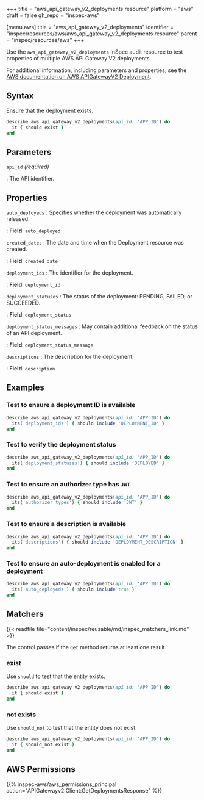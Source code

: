 +++
title = "aws_api_gateway_v2_deployments resource"
platform = "aws"
draft = false
gh_repo = "inspec-aws"

[menu.aws]
title = "aws_api_gateway_v2_deployments"
identifier = "inspec/resources/aws/aws_api_gateway_v2_deployments resource"
parent = "inspec/resources/aws"
+++

Use the `aws_api_gateway_v2_deployments` InSpec audit resource to test properties of multiple AWS API Gateway V2 deployments.

For additional information, including parameters and properties, see the [AWS documentation on AWS APIGatewayV2 Deployment](https://docs.aws.amazon.com/AWSCloudFormation/latest/UserGuide/aws-resource-apigatewayv2-deployment.html).

## Syntax

Ensure that the deployment exists.

```ruby
describe aws_api_gateway_v2_deployments(api_id: 'APP_ID') do
  it { should exist }
end
```

## Parameters

`api_id` _(required)_

: The API identifier.

## Properties

`auto_deployeds`
: Specifies whether the deployment was automatically released.

: **Field**: `auto_deployed`

`created_dates`
: The date and time when the Deployment resource was created.

: **Field**: `created_date`

`deployment_ids`
: The identifier for the deployment.

: **Field**: `deployment_id`

`deployment_statuses`
: The status of the deployment: PENDING, FAILED, or SUCCEEDED.

: **Field**: `deployment_status`

`deployment_status_messages`
: May contain additional feedback on the status of an API deployment.

: **Field**: `deployment_status_message`

`descriptions`
: The description for the deployment.

: **Field**: `description`

## Examples

### Test to ensure a deployment ID is available

```ruby
describe aws_api_gateway_v2_deployments(api_id: 'APP_ID') do
  its('deployment_ids') { should include 'DEPLOYMENT_ID' }
end
```

### Test to verify the deployment status

```ruby
describe aws_api_gateway_v2_deployments(api_id: 'APP_ID') do
  its('deployment_statuses') { should include 'DEPLOYED' }
end
```

### Test to ensure an authorizer type has `JWT`

```ruby
describe aws_api_gateway_v2_deployments(api_id: 'APP_ID') do
  its('authorizer_types') { should include 'JWT' }
end
```

### Test to ensure a description is available

```ruby
describe aws_api_gateway_v2_deployments(api_id: 'APP_ID') do
  its('descriptions') { should include 'DEPLOYMENT_DESCRIPTION' }
end
```

### Test to ensure an auto-deployment is enabled for a deployment

```ruby
describe aws_api_gateway_v2_deployments(api_id: 'APP_ID') do
  its('auto_deployeds') { should include true }
end
```

## Matchers

{{< readfile file="content/inspec/reusable/md/inspec_matchers_link.md" >}}

The control passes if the `get` method returns at least one result.

### exist

Use `should` to test that the entity exists.

```ruby
describe aws_api_gateway_v2_deployments(api_id: 'APP_ID') do
  it { should exist }
end
```

### not exists

Use `should_not` to test that the entity does not exist.

```ruby
describe aws_api_gateway_v2_deployments(api_id: 'APP_ID') do
  it { should_not exist }
end
```

## AWS Permissions

{{% inspec-aws/aws_permissions_principal action="APIGatewayv2:Client:GetDeploymentsResponse" %}}
